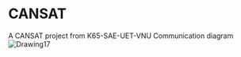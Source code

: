 # CANSAT
A CANSAT project from K65-SAE-UET-VNU
Communication diagram
![Drawing17](https://github.com/user-attachments/assets/d0b2dcb8-43bd-45a7-a6ea-600ace9c9741)

